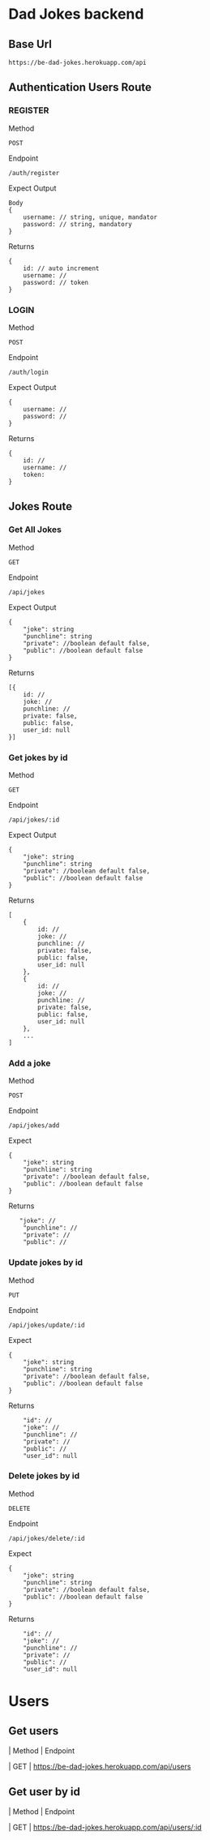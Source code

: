 # Dad Jokes backend

## Base Url

```
https://be-dad-jokes.herokuapp.com/api
```
## Authentication Users Route

### REGISTER

Method 
```
POST
```

Endpoint
```
/auth/register
```

Expect Output
```
Body
{
    username: // string, unique, mandator
    password: // string, mandatory
}
```

Returns
```
{
    id: // auto increment
    username: //
    password: // token 
}
```

### LOGIN

Method
```
POST
```

Endpoint
```
/auth/login
```

Expect Output
```
{
    username: //
    password: //
}
```

Returns
```
{
    id: // 
    username: //
    token: 
}
```

## Jokes Route

### Get All Jokes

Method 
```
GET
```  

Endpoint
``` 
/api/jokes
```

Expect Output
```
{
    "joke": string
    "punchline": string
    "private": //boolean default false,
    "public": //boolean default false
}
```
Returns
```
[{
    id: //
    joke: //
    punchline: //
    private: false,
    public: false,
    user_id: null
}]
```

### Get jokes by id

Method 
```
GET
```  

Endpoint
``` 
/api/jokes/:id
```

Expect Output
```
{
    "joke": string
    "punchline": string
    "private": //boolean default false,
    "public": //boolean default false
}
```
Returns
```
[
    {
        id: //
        joke: //
        punchline: //
        private: false,
        public: false,
        user_id: null
    },
    {
        id: //
        joke: //
        punchline: //
        private: false,
        public: false,
        user_id: null
    },
    ...
]
```

### Add a joke

Method
```
POST
```

Endpoint
```
/api/jokes/add
```

Expect 
```
{
    "joke": string
    "punchline": string
    "private": //boolean default false,
    "public": //boolean default false
}
```

Returns
```
   "joke": //
    "punchline": //
    "private": //
    "public": //
```

### Update jokes by id

Method
```
PUT
```

Endpoint
```
/api/jokes/update/:id
```

Expect 
```
{
    "joke": string
    "punchline": string
    "private": //boolean default false,
    "public": //boolean default false
}
```

Returns
```
    "id": //
    "joke": //
    "punchline": //
    "private": //
    "public": //
    "user_id": null
```

### Delete jokes by id

Method
```
DELETE
```

Endpoint
```
/api/jokes/delete/:id
```

Expect 
```
{
    "joke": string
    "punchline": string
    "private": //boolean default false,
    "public": //boolean default false
}
```

Returns
```
    "id": //
    "joke": //
    "punchline": //
    "private": //
    "public": //
    "user_id": null
```

# Users

## Get users

| Method | Endpoint 

| GET   | https://be-dad-jokes.herokuapp.com/api/users

## Get user by id

| Method | Endpoint 

| GET   | https://be-dad-jokes.herokuapp.com/api/users/:id